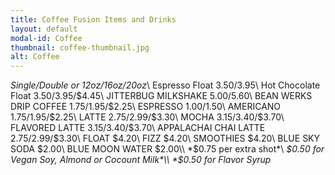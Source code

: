 ```yaml
---
title: Coffee Fusion Items and Drinks
layout: default
modal-id: Coffee 
thumbnail: coffee-thumbnail.jpg
alt: Coffee
---
```

*Single/Double or 12oz/16oz/20oz*\\
Espresso Float $3.50/$3.95\\
Hot Chocolate Float $3.50/$3.95/$4.45\\
JITTERBUG MILKSHAKE $5.00/$5.60\\
BEAN WERKS DRIP COFFEE $1.75/$1.95/$2.25\\
ESPRESSO $1.00/$1.50\\
AMERICANO $1.75/$1.95/$2.25\\
LATTE $2.75/$2.99/$3.30\\
MOCHA $3.15/$3.40/$3.70\\
FLAVORED LATTE $3.15/$3.40/$3.70\\
APPALACHAI CHAI LATTE $2.75/$2.99/$3.30\\
FLOAT $4.20\\
FIZZ $4.20\\
SMOOTHIES $4.20\\
BLUE SKY SODA $2.00\\
BLUE MOON WATER $2.00\\
*$0.75 per extra shot*\\
*$0.50 for Vegan Soy, Almond or Cocount Milk*\\
*$0.50 for Flavor Syrup*

